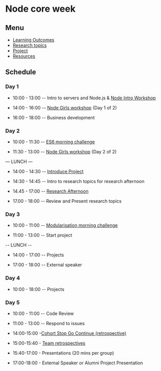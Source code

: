 # Node core week

## Menu

- [Learning Outcomes](./learning-outcomes.md)
- [Research topics](./research-afternoon.md)
- [Project](./project.md)
- [Resources](./resources.md)

## Schedule

### Day 1

- 10:00 - 13:00
  -- Intro to servers and Node.js
  & [Node Intro Workshop](https://github.com/foundersandcoders/Node-Intro-Workshop)

- 14:00 - 16:00
  -- [Node Girls workshop](https://github.com/node-girls/workshop-cms) (Day 1 of 2)
- 16:00 - 18:00
  -- Business development

### Day 2

- 10:00 - 11:30
  -- [ES6 morning challenge](./morning-challenge-day-2.md)

- 11:30 - 13:00
  -- [Node Girls workshop](https://github.com/node-girls/workshop-cms) (Day 2 of 2)

— LUNCH —

- 14:00 - 14:30
  -- [Introduce Project](./project.md)

- 14:30 - 14:45
  -- Intro to research topics for research afternoon

- 14.45 - 17:00
  -- [Research Afternoon](./research-afternoon.md)

- 17.00 - 18:00
  -- Review and Present research topics

### Day 3

- 10:00 - 11:00
  -- [Modularisation morning challenge](./morning-challenge-day-3.md)

- 11:00 - 13:00
  -- Start project

-- LUNCH --

- 14:00 - 17:00
  -- Projects

- 17:00 - 18:00
  -- External speaker

### Day 4

- 10:00 - 18:00
  -- Projects

### Day 5

- 10:00 - 11:00
  -- Code Review

- 11:00 - 13:00
  -- Respond to issues

- 14:00-15:00 -[Cohort Stop Go Continue (retrospective)](./retrospectives.md#cohort-retrospective)

- 15:00-15:40 - [Team retrospectives](./retrospectives.md#team-retrospective)

- 15:40-17:00 - Presentations (20 mins per group)

- 17:00-18:00 - External Speaker or Alumni Project Presentation
